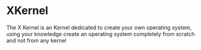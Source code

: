 # XKernel
The X Kernel is an Kernel dedicated to create your own operating system, using your knowledge create an operating system completely from scratch and not from any kernel
